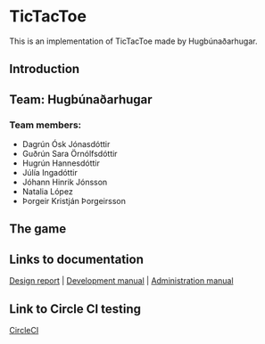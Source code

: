 # TicTacToe
This is an implementation of TicTacToe made by Hugbúnaðarhugar.
## Introduction
## Team: Hugbúnaðarhugar
### Team members:
- Dagrún Ósk Jónasdóttir
- Guðrún Sara Örnólfsdóttir
- Hugrún Hannesdóttir
- Júlía Ingadóttir
- Jóhann Hinrik Jónsson
- Natalia López
- Þorgeir Kristján Þorgeirsson
## The game

## Links to documentation
[Design report]() | [Development manual]() | [Administration manual]()

## Link to Circle CI testing
[CircleCI](https://circleci.com/gh/Hugbunadarhugar/TicTacToe)
